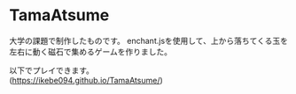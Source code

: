 # TamaAtsume

大学の課題で制作したものです。
enchant.jsを使用して、上から落ちてくる玉を左右に動く磁石で集めるゲームを作りました。

以下でプレイできます。  
(https://ikebe094.github.io/TamaAtsume/)

